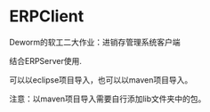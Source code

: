 # ERPClient
Deworm的软工二大作业：进销存管理系统客户端

结合ERPServer使用.

可以以eclipse项目导入，也可以以maven项目导入。

注意：以maven项目导入需要自行添加lib文件夹中的包。